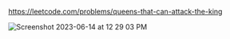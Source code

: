 https://leetcode.com/problems/queens-that-can-attack-the-king    

![Screenshot 2023-06-14 at 12 29 03 PM](https://github.com/ai-kmu/etc/assets/77001598/75652382-8ee1-462c-8977-481d2771f0d0)
